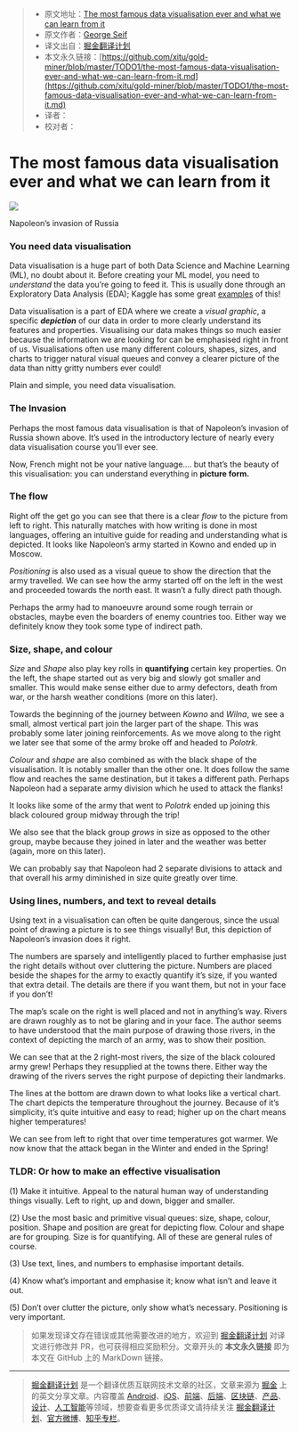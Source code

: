 > * 原文地址：[The most famous data visualisation ever and what we can learn from it](https://towardsdatascience.com/the-most-famous-data-visualisation-ever-and-what-we-can-learn-from-it-abcdfa772548)
> * 原文作者：[George Seif](https://towardsdatascience.com/@george.seif94)
> * 译文出自：[掘金翻译计划](https://github.com/xitu/gold-miner)
> * 本文永久链接：[https://github.com/xitu/gold-miner/blob/master/TODO1/the-most-famous-data-visualisation-ever-and-what-we-can-learn-from-it.md](https://github.com/xitu/gold-miner/blob/master/TODO1/the-most-famous-data-visualisation-ever-and-what-we-can-learn-from-it.md)
> * 译者：
> * 校对者：

# The most famous data visualisation ever and what we can learn from it

![](https://cdn-images-1.medium.com/max/1600/1*V9sq--wHI1wm1zA3Gng1sg.png)

Napoleon’s invasion of Russia

### You need data visualisation

Data visualisation is a huge part of both Data Science and Machine Learning (ML), no doubt about it. Before creating your ML model, you need to _understand_ the data you’re going to feed it. This is usually done through an Exploratory Data Analysis (EDA); Kaggle has some great [examples](https://www.kaggle.com/kernels) of this!

Data visualisation is a part of EDA where we create a _visual graphic_, a specific **_depiction_** of our data in order to more clearly understand its features and properties. Visualising our data makes things so much easier because the information we are looking for can be emphasised right in front of us. Visualisations often use many different colours, shapes, sizes, and charts to trigger natural visual queues and convey a clearer picture of the data than nitty gritty numbers ever could!

Plain and simple, you need data visualisation.

### The Invasion

Perhaps the most famous data visualisation is that of Napoleon’s invasion of Russia shown above. It’s used in the introductory lecture of nearly every data visualisation course you’ll ever see.

Now, French might not be your native language…. but that’s the beauty of this visualisation: you can understand everything in **picture form.**

### The flow

Right off the get go you can see that there is a clear _flow_ to the picture from left to right. This naturally matches with how writing is done in most languages, offering an intuitive guide for reading and understanding what is depicted. It looks like Napoleon’s army started in Kowno and ended up in Moscow.

_Positioning_ is also used as a visual queue to show the direction that the army travelled. We can see how the army started off on the left in the west and proceeded towards the north east. It wasn’t a fully direct path though.

Perhaps the army had to manoeuvre around some rough terrain or obstacles, maybe even the boarders of enemy countries too. Either way we definitely know they took some type of indirect path.

### Size, shape, and colour

_Size_ and _Shape_ also play key rolls in **quantifying**  certain key properties. On the left, the shape started out as very big and slowly got smaller and smaller. This would make sense either due to army defectors, death from war, or the harsh weather conditions (more on this later).

Towards the beginning of the journey between _Kowno_ and _Wilna_, we see a small, almost vertical part join the larger part of the shape. This was probably some later joining reinforcements. As we move along to the right we later see that some of the army broke off and headed to _Polotrk_.

_Colour_ and _shape_ are also combined as with the black shape of the visualisation. It is notably smaller than the other one. It does follow the same flow and reaches the same destination, but it takes a different path. Perhaps Napoleon had a separate army division which he used to attack the flanks!

It looks like some of the army that went to _Polotrk_ ended up joining this black coloured group midway through the trip!

We also see that the black group _grows_ in size as opposed to the other group, maybe because they joined in later and the weather was better (again, more on this later).

We can probably say that Napoleon had 2 separate divisions to attack and that overall his army diminished in size quite greatly over time.

### Using lines, numbers, and text to reveal details

Using text in a visualisation can often be quite dangerous, since the usual point of drawing a picture is to see things visually! But, this depiction of Napoleon’s invasion does it right.

The numbers are sparsely and intelligently placed to further emphasise just the right details without over cluttering the picture. Numbers are placed beside the shapes for the army to exactly quantify it’s size, if you wanted that extra detail. The details are there if you want them, but not in your face if you don’t!

The map’s scale on the right is well placed and not in anything’s way. Rivers are drawn roughly as to not be glaring and in your face. The author seems to have understood that the main purpose of drawing those rivers, in the context of depicting the march of an army, was to show their position.

We can see that at the 2 right-most rivers, the size of the black coloured army grew! Perhaps they resupplied at the towns there. Either way the drawing of the rivers serves the right purpose of depicting their landmarks.

The lines at the bottom are drawn down to what looks like a vertical chart. The chart depicts the temperature throughout the journey. Because of it’s simplicity, it’s quite intuitive and easy to read; higher up on the chart means higher temperatures!

We can see from left to right that over time temperatures got warmer. We now know that the attack began in the Winter and ended in the Spring!

### TLDR: Or how to make an effective visualisation

(1) Make it intuitive. Appeal to the natural human way of understanding things visually. Left to right, up and down, bigger and smaller.

(2) Use the most basic and primitive visual queues: size, shape, colour, position. Shape and position are great for depicting flow. Colour and shape are for grouping. Size is for quantifying. All of these are general rules of course.

(3) Use text, lines, and numbers to emphasise important details.

(4) Know what’s important and emphasise it; know what isn’t and leave it out.

(5) Don’t over clutter the picture, only show what’s necessary. Positioning is very important.

> 如果发现译文存在错误或其他需要改进的地方，欢迎到 [掘金翻译计划](https://github.com/xitu/gold-miner) 对译文进行修改并 PR，也可获得相应奖励积分。文章开头的 **本文永久链接** 即为本文在 GitHub 上的 MarkDown 链接。

---

> [掘金翻译计划](https://github.com/xitu/gold-miner) 是一个翻译优质互联网技术文章的社区，文章来源为 [掘金](https://juejin.im) 上的英文分享文章。内容覆盖 [Android](https://github.com/xitu/gold-miner#android)、[iOS](https://github.com/xitu/gold-miner#ios)、[前端](https://github.com/xitu/gold-miner#前端)、[后端](https://github.com/xitu/gold-miner#后端)、[区块链](https://github.com/xitu/gold-miner#区块链)、[产品](https://github.com/xitu/gold-miner#产品)、[设计](https://github.com/xitu/gold-miner#设计)、[人工智能](https://github.com/xitu/gold-miner#人工智能)等领域，想要查看更多优质译文请持续关注 [掘金翻译计划](https://github.com/xitu/gold-miner)、[官方微博](http://weibo.com/juejinfanyi)、[知乎专栏](https://zhuanlan.zhihu.com/juejinfanyi)。
